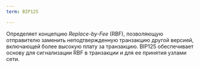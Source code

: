 ```yaml
---
term: BIP125

---
```

Определяет концепцию *Replace-by-Fee* (RBF), позволяющую отправителю заменить неподтвержденную транзакцию другой версией, включающей более высокую плату за транзакцию. BIP125 обеспечивает основу для сигнализации RBF в транзакции и для ее принятия узлами сети.